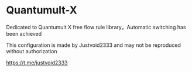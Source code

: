 # Quantumult-X


Dedicated to Quantumult X free flow rule library，Automatic switching has been achieved

This configuration is made by Justvoid2333 and may not be reproduced without authorization

https://t.me/justvoid2333
